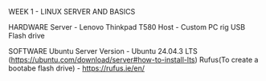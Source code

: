 WEEK 1 - LINUX SERVER AND BASICS

HARDWARE 
Server - Lenovo Thinkpad T580
Host - Custom PC rig
USB Flash drive

SOFTWARE
Ubuntu Server Version - Ubuntu 24.04.3 LTS (https://ubuntu.com/download/server#how-to-install-lts)
Rufus(To create a bootabe flash drive) - https://rufus.ie/en/
